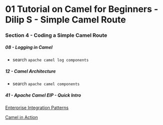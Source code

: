 # 01 Tutorial on Camel for Beginners - Dilip S - Simple Camel Route

### Section 4 - Coding a Simple Camel Route

##### 08 - Logging in Camel

-  search `apache camel log components`

##### 12 - Camel Architecture

-  search `apache camel components`

##### 41 - Apache Camel EIP - Quick Intro

[Enterprise Integration Patterns](https://camel.apache.org/components/latest/eips/enterprise-integration-patterns.html)

[Camel in Action](https://livebook.manning.com/book/camel-in-action/table-of-contents/29)

